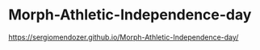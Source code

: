 # Morph-Athletic-Independence-day
https://sergiomendozer.github.io/Morph-Athletic-Independence-day/
